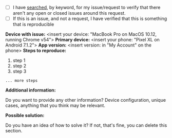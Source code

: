 - [ ] I have [searched](https://github.com/klinker-apps/messenger-issues/issues), by keyword, for my issue/request to verify that there aren't any open or closed issues around this request.
- [ ] If this is an issue, and not a request, I have verified that this is something that is reproducible

**Device with issue:** <insert your device: "MacBook Pro on MacOS 10.12, running Chrome v54">
**Primary device:** <insert your phone: "Pixel XL on Android 7.1.2">
**App version:** <insert version: in "My Account" on the phone>
**Steps to reproduce:**

1. step 1
2. step 2
3. step 3

`... more steps`

**Additional information:**

Do you want to provide any other information? Device configuration, unique cases, anything that you think may be relevant.

**Possible solution:**

Do you have an idea of how to solve it? If not, that's fine, you can delete this section.
